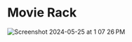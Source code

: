 # Movie Rack

![Screenshot 2024-05-25 at 1 07 26 PM](https://github.com/shadsheikh/movierack/assets/66586570/b482f098-c913-4228-8101-fd42928fee3e)
